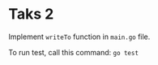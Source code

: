 # Taks 2

Implement `writeTo` function in `main.go` file. 

To run test, call this command:
```go test```
